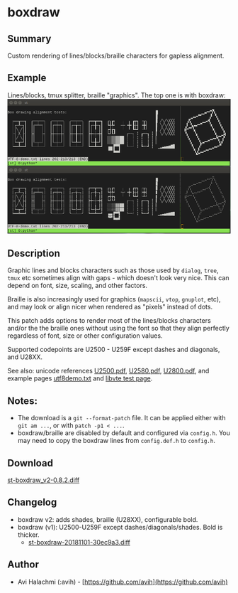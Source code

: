 boxdraw
=======

Summary
-------
Custom rendering of lines/blocks/braille characters for gapless alignment.

Example
-------
Lines/blocks, tmux splitter, braille "graphics". The top one is with boxdraw:
[![Screenshot](st-boxdraw_v2.png)](st-boxdraw_v2.png)


Description
-----------
Graphic lines and blocks characters such as those used by `dialog`, `tree`,
`tmux` etc sometimes align with gaps - which doesn't look very nice. This can
depend on font, size, scaling, and other factors.

Braille is also increasingly used for graphics (`mapscii`, `vtop`, `gnuplot`,
etc), and may look or align nicer when rendered as "pixels" instead of dots.

This patch adds options to render most of the lines/blocks characters and/or the
the braille ones without using the font so that they align perfectly regardless
of font, size or other configuration values.

Supported codepoints are U2500 - U259F except dashes and diagonals, and U28XX.

See also: unicode references
[U2500.pdf](https://www.unicode.org/charts/PDF/U2500.pdf),
[U2580.pdf](https://www.unicode.org/charts/PDF/U2580.pdf),
[U2800.pdf](https://www.unicode.org/charts/PDF/U2800.pdf),
and example pages
[utf8demo.txt](https://salsa.debian.org/printing-team/cups/raw/debian/master/cups/utf8demo.txt)
and
[libvte test page](https://github.com/GNOME/vte/blob/master/doc/boxes.txt).

Notes:
------
* The download is a `git --format-patch` file. It can be applied either with
  `git am ...`, or with `patch -p1 < ...`.
* boxdraw/braille are disabled by default and configured via `config.h`.
  You may need to copy the boxdraw lines from `config.def.h` to `config.h`.

Download
--------
[st-boxdraw_v2-0.8.2.diff](st-boxdraw_v2-0.8.2.diff)

Changelog
---------
* boxdraw v2: adds shades, braille (U28XX), configurable bold.
* boxdraw (v1): U2500-U259F except dashes/diagonals/shades. Bold is thicker.
  * [st-boxdraw-20181101-30ec9a3.diff](st-boxdraw-20181101-30ec9a3.diff)

Author
------
* Avi Halachmi (:avih) - [https://github.com/avih](https://github.com/avih)
